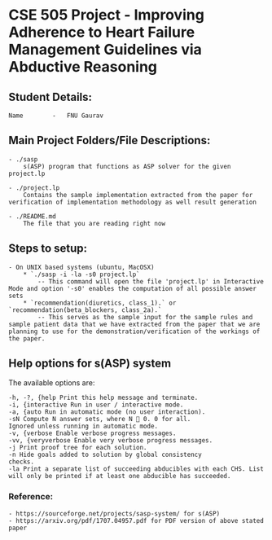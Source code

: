 # CSE 505 Project - Improving Adherence to Heart Failure Management Guidelines via Abductive Reasoning

## Student Details:

	Name		-	FNU Gaurav

## Main Project Folders/File Descriptions:

	- ./sasp
		s(ASP) program that functions as ASP solver for the given project.lp

	- ./project.lp
		Contains the sample implementation extracted from the paper for verification of implementation methodology as well result generation

	- ./README.md
		The file that you are reading right now

## Steps to setup:

	- On UNIX based systems (ubuntu, MacOSX)
		* `./sasp -i -la -s0 project.lp`
			-- This command will open the file 'project.lp' in Interactive Mode and option '-s0' enables the computation of all possible answer sets
		* `recommendation(diuretics, class_1).` or `recommendation(beta_blockers, class_2a).`
			-- This serves as the sample input for the sample rules and sample patient data that we have extracted from the paper that we are planning to use for the demonstration/verification of the workings of the paper.

## Help options for s(ASP) system

The available options are:

	-h, -?, {help Print this help message and terminate.
	-i, {interactive Run in user / interactive mode.
	-a, {auto Run in automatic mode (no user interaction).
	-sN Compute N answer sets, where N  0. 0 for all.
	Ignored unless running in automatic mode.
	-v, {verbose Enable verbose progress messages.
	-vv, {veryverbose Enable very verbose progress messages.
	-j Print proof tree for each solution.
	-n Hide goals added to solution by global consistency
	checks.
	-la Print a separate list of succeeding abducibles with each CHS. List will only be printed if at least one abducible has succeeded.

### Reference:

	- https://sourceforge.net/projects/sasp-system/ for s(ASP)
	- https://arxiv.org/pdf/1707.04957.pdf for PDF version of above stated paper
